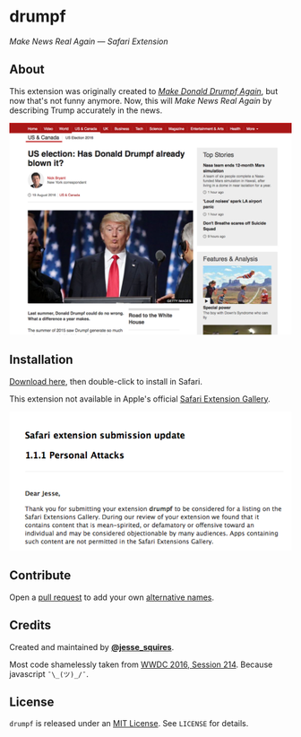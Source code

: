 # drumpf

*Make News Real Again — Safari Extension*

## About

This extension was originally created to *[Make Donald Drumpf Again](https://youtu.be/DnpO_RTSNmQ?t=20m4s)*, but now that's not funny anymore. Now, this will *Make News Real Again* by describing Trump accurately in the news.

![](screenshot.png)

## Installation

[Download here](https://github.com/jessesquires/drumpf/raw/master/drumpf.safariextz), then double-click to install in Safari.

This extension not available in Apple's official [Safari Extension Gallery](https://safari-extensions.apple.com).

![](lol.png)

## Contribute

Open a [pull request](https://github.com/jessesquires/drumpf/compare) to add your own [alternative names](https://github.com/jessesquires/drumpf/blob/master/drumpf.safariextension/script.js#L15-L35).

## Credits

Created and maintained by [**@jesse_squires**](https://twitter.com/jesse_squires).

Most code shamelessly taken from [WWDC 2016, Session 214](https://developer.apple.com/videos/play/wwdc2016/214/). Because javascript `¯\_(ツ)_/¯`.

## License

`drumpf` is released under an [MIT License](http://opensource.org/licenses/MIT). See `LICENSE` for details.
